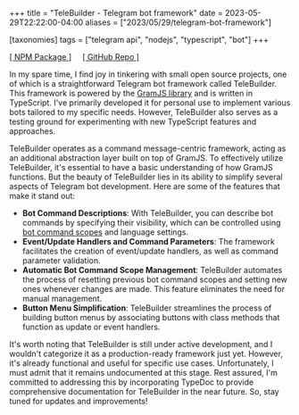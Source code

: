 +++
title = "TeleBuilder - Telegram bot framework"
date = 2023-05-29T22:22:00-04:00
aliases = ["2023/05/29/telegram-bot-framework"]

[taxonomies]
tags = ["telegram api", "nodejs", "typescript", "bot"]
+++
  
[[ NPM Package ]](https://www.npmjs.com/package/telebuilder)&nbsp;&nbsp;&nbsp;&nbsp;&nbsp;[[ GitHub Repo ]](https://github.com/en9inerd/telebuilder)

In my spare time, I find joy in tinkering with small open source projects, one of which is a straightforward Telegram bot framework called TeleBuilder. This framework is powered by the [GramJS library](https://www.npmjs.com/package/telegram) and is written in TypeScript. I've primarily developed it for personal use to implement various bots tailored to my specific needs. However, TeleBuilder also serves as a testing ground for experimenting with new TypeScript features and approaches.
<!--more-->

TeleBuilder operates as a command message-centric framework, acting as an additional abstraction layer built on top of GramJS. To effectively utilize TeleBuilder, it's essential to have a basic understanding of how GramJS functions. But the beauty of TeleBuilder lies in its ability to simplify several aspects of Telegram bot development. Here are some of the features that make it stand out:

- **Bot Command Descriptions**: With TeleBuilder, you can describe bot commands by specifying their visibility, which can be controlled using [bot command scopes](https://core.telegram.org/bots/api#botcommandscope) and language settings.
- **Event/Update Handlers and Command Parameters**: The framework facilitates the creation of event/update handlers, as well as command parameter validation.
- **Automatic Bot Command Scope Management**: TeleBuilder automates the process of resetting previous bot command scopes and setting new ones whenever changes are made. This feature eliminates the need for manual management.
- **Button Menu Simplification**: TeleBuilder streamlines the process of building button menus by associating buttons with class methods that function as update or event handlers.

It's worth noting that TeleBuilder is still under active development, and I wouldn't categorize it as a production-ready framework just yet. However, it's already functional and useful for specific use cases. Unfortunately, I must admit that it remains undocumented at this stage. Rest assured, I'm committed to addressing this by incorporating TypeDoc to provide comprehensive documentation for TeleBuilder in the near future. So, stay tuned for updates and improvements!
